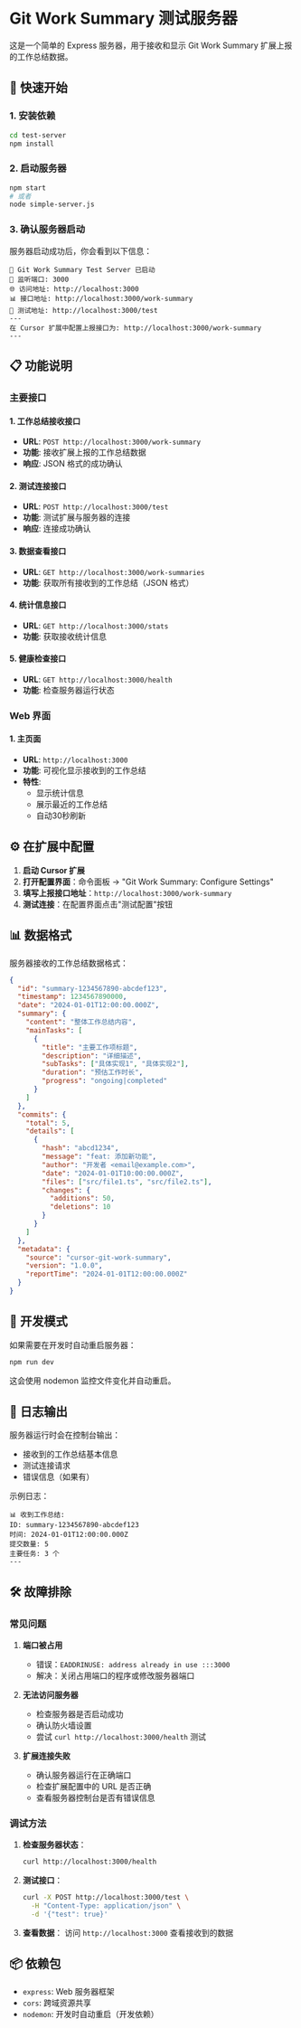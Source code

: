 # Git Work Summary 测试服务器

这是一个简单的 Express 服务器，用于接收和显示 Git Work Summary 扩展上报的工作总结数据。

## 🚀 快速开始

### 1. 安装依赖
```bash
cd test-server
npm install
```

### 2. 启动服务器
```bash
npm start
# 或者
node simple-server.js
```

### 3. 确认服务器启动
服务器启动成功后，你会看到以下信息：
```
🚀 Git Work Summary Test Server 已启动
📡 监听端口: 3000
🌐 访问地址: http://localhost:3000
📊 接口地址: http://localhost:3000/work-summary
🔧 测试地址: http://localhost:3000/test
---
在 Cursor 扩展中配置上报接口为: http://localhost:3000/work-summary
---
```

## 📋 功能说明

### 主要接口

#### 1. 工作总结接收接口
- **URL**: `POST http://localhost:3000/work-summary`
- **功能**: 接收扩展上报的工作总结数据
- **响应**: JSON 格式的成功确认

#### 2. 测试连接接口
- **URL**: `POST http://localhost:3000/test`
- **功能**: 测试扩展与服务器的连接
- **响应**: 连接成功确认

#### 3. 数据查看接口
- **URL**: `GET http://localhost:3000/work-summaries`
- **功能**: 获取所有接收到的工作总结（JSON 格式）

#### 4. 统计信息接口
- **URL**: `GET http://localhost:3000/stats`
- **功能**: 获取接收统计信息

#### 5. 健康检查接口
- **URL**: `GET http://localhost:3000/health`
- **功能**: 检查服务器运行状态

### Web 界面

#### 1. 主页面
- **URL**: `http://localhost:3000`
- **功能**: 可视化显示接收到的工作总结
- **特性**: 
  - 显示统计信息
  - 展示最近的工作总结
  - 自动30秒刷新

## ⚙️ 在扩展中配置

1. **启动 Cursor 扩展**
2. **打开配置界面**：命令面板 → "Git Work Summary: Configure Settings"
3. **填写上报接口地址**：`http://localhost:3000/work-summary`
4. **测试连接**：在配置界面点击"测试配置"按钮

## 📊 数据格式

服务器接收的工作总结数据格式：

```json
{
  "id": "summary-1234567890-abcdef123",
  "timestamp": 1234567890000,
  "date": "2024-01-01T12:00:00.000Z",
  "summary": {
    "content": "整体工作总结内容",
    "mainTasks": [
      {
        "title": "主要工作项标题",
        "description": "详细描述",
        "subTasks": ["具体实现1", "具体实现2"],
        "duration": "预估工作时长",
        "progress": "ongoing|completed"
      }
    ]
  },
  "commits": {
    "total": 5,
    "details": [
      {
        "hash": "abcd1234",
        "message": "feat: 添加新功能",
        "author": "开发者 <email@example.com>",
        "date": "2024-01-01T10:00:00.000Z",
        "files": ["src/file1.ts", "src/file2.ts"],
        "changes": {
          "additions": 50,
          "deletions": 10
        }
      }
    ]
  },
  "metadata": {
    "source": "cursor-git-work-summary",
    "version": "1.0.0",
    "reportTime": "2024-01-01T12:00:00.000Z"
  }
}
```

## 🔧 开发模式

如果需要在开发时自动重启服务器：

```bash
npm run dev
```

这会使用 nodemon 监控文件变化并自动重启。

## 📝 日志输出

服务器运行时会在控制台输出：
- 接收到的工作总结基本信息
- 测试连接请求
- 错误信息（如果有）

示例日志：
```
📊 收到工作总结:
ID: summary-1234567890-abcdef123
时间: 2024-01-01T12:00:00.000Z
提交数量: 5
主要任务: 3 个
---
```

## 🛠️ 故障排除

### 常见问题

1. **端口被占用**
   - 错误：`EADDRINUSE: address already in use :::3000`
   - 解决：关闭占用端口的程序或修改服务器端口

2. **无法访问服务器**
   - 检查服务器是否启动成功
   - 确认防火墙设置
   - 尝试 `curl http://localhost:3000/health` 测试

3. **扩展连接失败**
   - 确认服务器运行在正确端口
   - 检查扩展配置中的 URL 是否正确
   - 查看服务器控制台是否有错误信息

### 调试方法

1. **检查服务器状态**：
   ```bash
   curl http://localhost:3000/health
   ```

2. **测试接口**：
   ```bash
   curl -X POST http://localhost:3000/test \
     -H "Content-Type: application/json" \
     -d '{"test": true}'
   ```

3. **查看数据**：
   访问 `http://localhost:3000` 查看接收到的数据

## 📦 依赖包

- `express`: Web 服务器框架
- `cors`: 跨域资源共享
- `nodemon`: 开发时自动重启（开发依赖） 